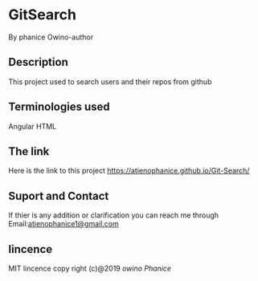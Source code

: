 # GitSearch
By phanice Owino-author
## Description
This project used to search users and their repos from github

## Terminologies used
Angular
HTML


## The link
Here is the link to this project  https://atienophanice.github.io/Git-Search/

## Suport and Contact
If thier is any addition or clarification you can reach me through
Email:atienophanice1@gmail.com

## lincence
MIT lincence
copy right (c)@2019 *owino Phanice*

